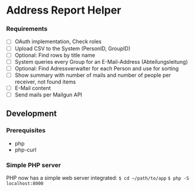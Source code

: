 
# Address Report Helper

### Requirements
- [ ] OAuth implementation, Check roles
- [ ] Upload CSV to the System (PersonID, GroupID)
- [ ] Optional: Find rows by title name
- [ ] System queries every Group for an E-Mail-Address (Abteilungsleitung)
- [ ] Optional: Find Adressverwalter for each Person and use for sorting
- [ ] Show summary with number of mails and number of people per receiver, not found items
- [ ] E-Mail content
- [ ] Send mails per Mailgun API

## Development

### Prerequisites
- php
- php-curl

### Simple PHP server
PHP now has a simple web server integrated:
`$ cd ~/path/to/app`
`$ php -S localhost:8000`
